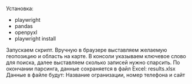 Установка:
- playwright
- pandas
- openpyxl
- playwright install

Запускаем скрипт. Вручную в браузере выставляем желаемую геопозицию и область на карте. 
В консоли указываем ключевое слово для поиска, далее выставляем сколько записей нужно спарсить.
По окончании парсинга, данные сохраняется в файл Excel: results.xlsx
Данные в файле будут: Название огранизации, номер телефона и сайт
